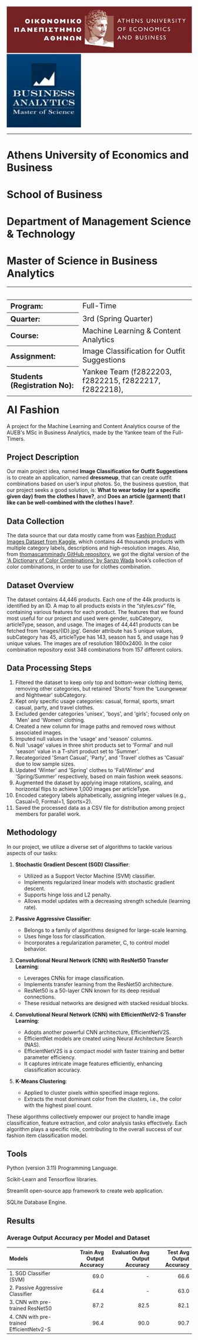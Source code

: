 <img src="data/AUEB.png" />  <img src="data/MSc_BA.png" />
___
# Athens University of Economics and Business
# School of Business
# Department of Management Science & Technology
# Master of Science in Business Analytics
___
<table style='float:left;font-size: 20px;'>
    <tr>
        <th style='text-align: left;'>Program:</th>
        <td style='text-align: left;'>Full-Time</td>
    </tr>
    <tr>
        <th style='text-align: left;'>Quarter:</th>
        <td style='text-align: left;'>3rd (Spring Quarter)</td>
    </tr>
    <tr>
        <th style='text-align: left;'>Course:</th>
        <td style='text-align: left;'>Machine Learning & Content Analytics</td>
    </tr>
    <tr>
        <th style='text-align: left;'>Assignment:</th>
        <td style='text-align: left;'>Image Classification for Outfit Suggestions</td>
    </tr> 
    <tr>
        <th style='text-align: left;'>Students (Registration No):</th>
        <td style='text-align: left;'>Yankee Team (f2822203, f2822215, f2822217, f2822218),</td>
    </tr>
</table>

# AI Fashion
A project for the Machine Learning and Content Analytics course of the AUEB's MSc in Business Analytics, made by the Yankee team of the Full-Timers.

 ## Project Description
Our main project idea, named **Image Classification for Outfit Suggestions** is to create an application, named **dressmeup**, that can create outfit combinations based on user’s input photos. So, the business question, that our project seeks a good solution, is: 
**What to wear today (or a specific given day) from the clothes I have?**, and 
**Does an article (garment) that I like can be well-combined with the clothes I have?**.

## Data Collection
The data source that our data mostly came from was [Fashion Product Images Dataset from Kaggle](https://www.kaggle.com/datasets/paramaggarwal/fashion-product-images-dataset), which contains 44 thousands products with multiple category labels, descriptions and high-resolution images. Also, from [thomascamminady GitHub repository](https://github.com/thomascamminady/APDOCC/tree/master), we got the digital version of the ['A Dictionary of Color Combinations' by Sanzo Wada](https://www.amazon.com/Dictionary-Color-Combinations-Various/dp/4861522471) book’s collection of color combinations, in order to use for clothes combination.

## Dataset Overview
The dataset contains 44,446 products. Each one of the 44k products is identified by an ID. A map to all products exists in the “styles.csv” file, containing various features for each product. The features that we found most useful for our project and used were gender, subCategory, articleType, season, and usage. The images of 44,441 products can be fetched from ‘images/{ID}.jpg’. Gender attribute has 5 unique values, subCategory has 45, articleType has 143, season has 5, and usage has 9 unique values. The images are of resolution 1800x2400. In the color combination repository exist 348 combinations from 157 different colors.

## Data Processing Steps
1.	Filtered the dataset to keep only top and bottom-wear clothing items, removing other categories, but retained 'Shorts' from the 'Loungewear and Nightwear' subCategory.
2.	Kept only specific usage categories: casual, formal, sports, smart casual, party, and travel clothes.
3.	Excluded gender categories 'unisex', 'boys', and 'girls'; focused only on 'Men' and 'Women' clothing.
4.	Created a new column for image paths and removed rows without associated images.
5.	Imputed null values in the 'usage' and 'season' columns.
6.	Null 'usage' values in three shirt products set to 'Formal' and null 'season' value in a T-shirt product set to 'Summer'.
7.	Recategorized 'Smart Casual', 'Party', and 'Travel' clothes as 'Casual' due to low sample sizes.
8.	Updated 'Winter' and 'Spring' clothes to 'Fall/Winter' and 'Spring/Summer' respectively, based on main fashion week seasons.
9.	Augmented the dataset by applying image rotations, scaling, and horizontal flips to achieve 1,000 images per articleType.
10.	Encoded category labels alphabetically, assigning integer values (e.g., Casual=0, Formal=1, Sports=2).
11.	Saved the processed data as a CSV file for distribution among project members for parallel work.

## Methodology
In our project, we utilize a diverse set of algorithms to tackle various aspects of our tasks:

1. **Stochastic Gradient Descent (SGD) Classifier**:
   - Utilized as a Support Vector Machine (SVM) classifier.
   - Implements regularized linear models with stochastic gradient descent.
   - Supports hinge loss and L2 penalty.
   - Allows model updates with a decreasing strength schedule (learning rate).

2. **Passive Aggressive Classifier**:
   - Belongs to a family of algorithms designed for large-scale learning.
   - Uses hinge loss for classification.
   - Incorporates a regularization parameter, C, to control model behavior.

3. **Convolutional Neural Network (CNN) with ResNet50 Transfer Learning**:
   - Leverages CNNs for image classification.
   - Implements transfer learning from the ResNet50 architecture.
   - ResNet50 is a 50-layer CNN known for its deep residual connections.
   - These residual networks are designed with stacked residual blocks.

4. **Convolutional Neural Network (CNN) with EfficientNetV2-S Transfer Learning**:
   - Adopts another powerful CNN architecture, EfficientNetV2S.
   - EfficientNet models are created using Neural Architecture Search (NAS).
   - EfficientNetV2S is a compact model with faster training and better parameter efficiency.
   - It captures intricate image features efficiently, enhancing classification accuracy.

5. **K-Means Clustering**:
   - Applied to cluster pixels within specified image regions.
   - Extracts the most dominant color from the clusters, i.e., the color with the highest pixel count.

These algorithms collectively empower our project to handle image classification, feature extraction, and color analysis tasks effectively. Each algorithm plays a specific role, contributing to the overall success of our fashion item classification model.

## Tools
Python (version 3.11) Programming Language.

Scikit-Learn and Tensorflow libraries.

Streamlit open-source app framework to create web application.

SQLite Database Engine.

## Results
### Average Output Accuracy per Model and Dataset
| Models | Train Avg Output Accuracy | Evaluation Avg Output Accuracy | Test Avg Output Accuracy |
| :---   |  ---: |       ---: | ---: |
| 1. SGD Classifier (SVM) | 69.0 | - | 66.6 |
| 2. Passive Aggressive Classifier | 64.4  | - | 63.0 |
| 3. CNN with pre-trained ResNet50 | 87.2 | 82.5 | 82.1 |
| 4. CNN with pre-trained EfficientNetv2-S | 96.4 | 90.0 | 90.7 |
